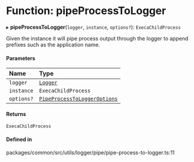 # Function: pipeProcessToLogger

▸ **pipeProcessToLogger**(`logger`, `instance`, `options?`): `ExecaChildProcess`

Given the instance it will pipe process output through the logger to append prefixes such as the application name.

#### Parameters

| Name | Type |
| :------ | :------ |
| `logger` | [`Logger`](../classes/Logger.md) |
| `instance` | `ExecaChildProcess` |
| `options?` | [`PipeProcessToLoggerOptions`](../interfaces/PipeProcessToLoggerOptions.md) |

#### Returns

`ExecaChildProcess`

#### Defined in

packages/common/src/utils/logger/pipe/pipe-process-to-logger.ts:11
